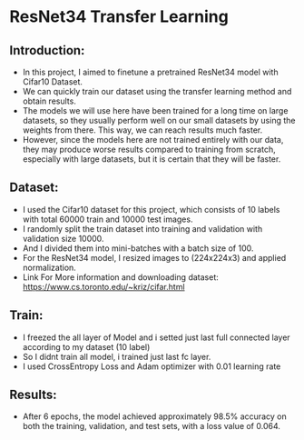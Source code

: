 # ResNet34 Transfer Learning 

## Introduction:

- In this project, I aimed to finetune a pretrained ResNet34 model with Cifar10 Dataset.
- We can quickly train our dataset using the transfer learning method and obtain results.
-  The models we will use here have been trained for a long time on large datasets, so they usually perform well on our small datasets by using the weights from there. This way, we can reach results much faster. 
-  However, since the models here are not trained entirely with our data, they may produce worse results compared to training from scratch, especially with large datasets, but it is certain that they will be faster.

## Dataset:
- I used the Cifar10 dataset for this project, which consists of 10 labels with total 60000 train and 10000 test images.
- I randomly split the train dataset into training and validation with validation size 10000.
- And I divided them into mini-batches with a batch size of 100. 
- For the ResNet34 model, I resized images to (224x224x3) and applied normalization.
- Link For More information and downloading dataset: https://www.cs.toronto.edu/~kriz/cifar.html

## Train:
- I freezed the all layer of Model and i setted just last full connected layer according to my dataset (10 label)
- So I didnt train all model, i trained just last fc layer. 
- I used CrossEntropy Loss and Adam optimizer with 0.01 learning rate

## Results:
- After 6 epochs, the model achieved approximately 98.5% accuracy on both the training, validation, and test sets, with a loss value of 0.064. 








